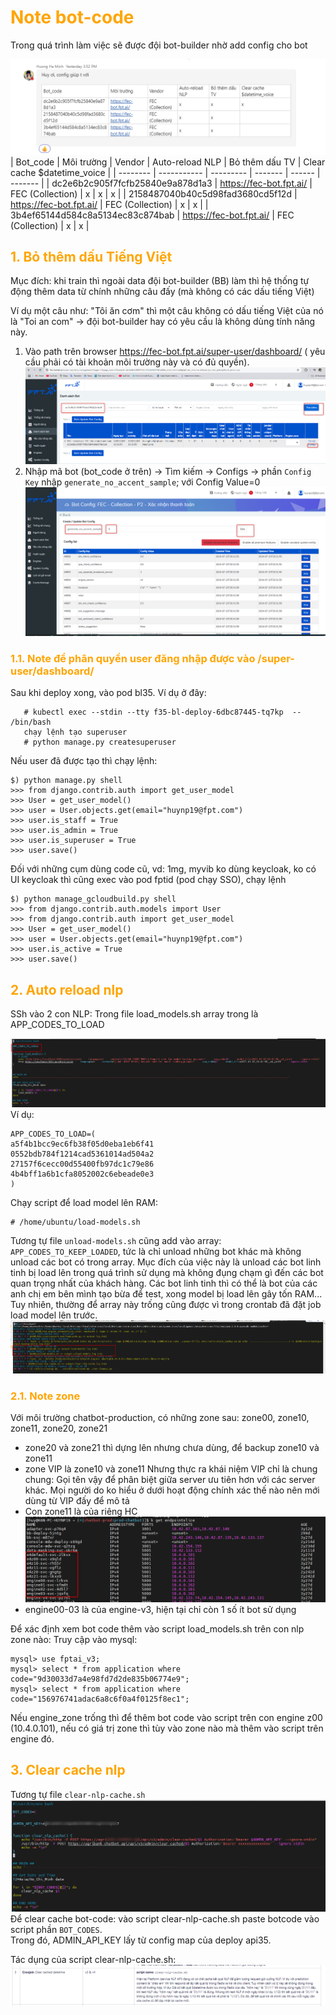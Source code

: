 <h1 style="color:orange">Note bot-code</h1>
Trong quá trình làm việc sẽ được đội bot-builder nhờ add config cho bot

![note-botcode1](../img/note-botcode1.png)<br>
| Bot_code | Môi trường	| Vendor | Auto-reload NLP | Bỏ thêm dấu TV | Clear cache $datetime_voice |
| -------- | ----------- | --------- | ------- | ------ | ------- |
| dc2e6b2c905f7fcfb25840e9a878d1a3 | https://fec-bot.fpt.ai/ | FEC (Collection) | x | x | x |
| 2158487040b40c5d98fad3680cd5f12d | https://fec-bot.fpt.ai/ | FEC (Collection) | x | x |
| 3b4ef65144d584c8a5134ec83c874bab | https://fec-bot.fpt.ai/ | FEC (Collection) | x | x |

<h2 style="color:orange">1. Bỏ thêm dấu Tiếng Việt</h2>
Mục đích: khi train  thì ngoài data đội bot-builder (BB) làm thì hệ thống tự động thêm data từ chính những câu đấy (mà không có các dấu tiếng Việt)

Ví dụ một câu như: "Tôi ăn cơm" thì một câu không có dấu tiếng Việt của nó là "Toi an com" -> đội bot-builder hay có yêu cầu là không dùng tính năng này.

1. Vào path trên browser https://fec-bot.fpt.ai/super-user/dashboard/ ( yêu cầu phải có tài khoản môi trường này và có đủ quyền).
![note-botcode2](../img/note-botcode2.png)<br>
2. Nhập mã bot (bot_code ở trên) -> Tìm kiếm -> Configs -> phần `Config Key` nhập `generate_no_accent_sample`; với Config Value=0
![note-botcode3](../img/note-botcode3.png)<br>

<h3 style="color:orange">1.1. Note để phân quyền user đăng nhập được vào /super-user/dashboard/</h3>
Sau khi deploy xong, vào pod bl35. Ví dụ ở đây:

       # kubectl exec --stdin --tty f35-bl-deploy-6dbc87445-tq7kp  -- /bin/bash
       chạy lệnh tạo superuser
       # python manage.py createsuperuser
Nếu user đã được tạo thì chạy lệnh:
```
$) python manage.py shell
>>> from django.contrib.auth import get_user_model
>>> User = get_user_model()
>>> user = User.objects.get(email="huynp19@fpt.com")
>>> user.is_staff = True
>>> user.is_admin = True
>>> user.is_superuser = True
>>> user.save()
```
Đối với những cụm dùng code cũ, vd: 1mg, myvib ko dùng keycloak, ko có UI keycloak thì cũng exec vào pod fptid (pod chạy SSO), chạy lệnh
```
$) python manage_gcloudbuild.py shell
>>> from django.contrib.auth.models import User
>>> from django.contrib.auth import get_user_model
>>> User = get_user_model()
>>> user = User.objects.get(email="huynp19@fpt.com")
>>> user.is_active = True
>>> user.save()
```
<h2 style="color:orange">2. Auto reload nlp</h2>
SSh vào 2 con NLP:
Trong file load_models.sh array trong là APP_CODES_TO_LOAD

![note-botcode4](../img/note-botcode4.png)<br>
Ví dụ:
```
APP_CODES_TO_LOAD=(
a5f4b1bcc9ec6fb38f05d0eba1eb6f41
0552bdb784f1214cad5361014ad504a2
27157f6cecc00d55400fb97dc1c79e86
4b4bff1a6b1cfa8052002c6ebeade0e3
)
```
Chạy script để load model lên RAM:
   
    # /home/ubuntu/load-models.sh
Tương tự file `unload-models.sh` cũng add vào array: `APP_CODES_TO_KEEP_LOADED`, tức là chỉ unload những bot khác mà không unload các bot có trong array. Mục đích của việc này là unload các bot linh tinh bị load lên trong quá trình sử dụng mà không đụng chạm gì đến các bot quan trọng nhất của khách hàng. Các bot linh tinh thì có thể là bot của các anh chị em bên mình tạo bừa để test, xong model bị load lên gây tốn RAM... Tuy nhiên, thường để array này trống cũng được vì trong crontab đã đặt job load model lên trước.
![note-botcode5](../img/note-botcode5.png)<br>
<h3 style="color:orange">2.1. Note zone</h3>

Với môi trường chatbot-production, có những zone sau: zone00, zone10, zone11, zone20, zone21
- zone20 và zone21 thì dựng lên nhưng chưa dùng, để backup zone10 và zone11
- zone VIP là zone10 và zone11
Nhưng thực ra khái niệm VIP chỉ là chung chung: Gọi tên vậy để phân biệt giữa server ưu tiên hơn với các server khác. Mọi người do ko hiểu ở dưới hoạt động chính xác thế nào nên mới dùng từ VIP đấy để mô tả
- Con zone11 là của riêng HC
![note-botcode7](../img/note-botcode7.png)<br>
- engine00-03 là của engine-v3, hiện tại chỉ còn 1 số ít bot sử dụng

Để xác định xem bot code thêm vào script load_models.sh trên con nlp zone nào: Truy cập vào mysql:
```
mysql> use fptai_v3;
mysql> select * from application where code="9d30033d7a4e98fd7d2de835b06774e9";
mysql> select * from application where code="156976741adac6a8c6f0a4f0125f8ec1";
```
Nếu engine_zone trống thì để thêm bot code vào script trên con engine z00 (10.4.0.101), nếu có giá trị zone thì tùy vào zone nào mà thêm vào script trên engine đó.
<h2 style="color:orange">3. Clear cache nlp</h2>

Tương tự file `clear-nlp-cache.sh`
![note-botcode6](../img/note-botcode6.png)<br>
Để clear cache bot-code: vào script  clear-nlp-cache.sh paste botcode vào script phần `BOT_CODES`.<br>
Trong đó, ADMIN_API_KEY lấy từ config map của deploy api35.

Tác dụng của script clear-nlp-cache.sh:
![note-botcode9](../img/note-botcode9.png)<br>